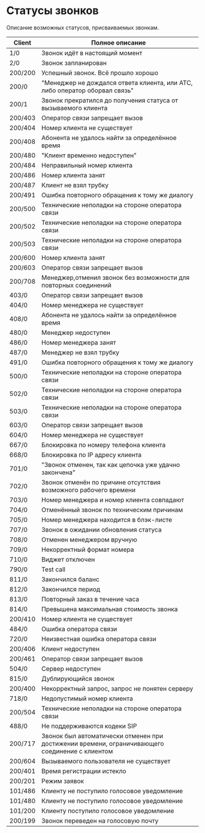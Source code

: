 # Статусы звонков

Описание возможных статусов, присваиваемых звонкам.

| Client       | Полное описание |
| ------------ | --------------- |
|1/0	|Звонок идёт в настоящий момент |
| 2/0	| Звонок запланирован |
| 200/200	| Успешный звонок. Всё прошло хорошо |
| 200/0	| "Менеджер не дождался ответа клиента, или АТС, либо оператор оборвал связь" |
| 200/1	| Звонок прекратился до получения статуса от вызываемого клиента |
| 200/403	| Оператор связи запрещает вызов |
| 200/404	| Номер клиента не существует |
| 200/408	| Абонента не удалось найти за определённое время |
| 200/480	| "Клиент временно недоступен" |
| 200/484	| Неправильный номер клиента |
| 200/486	| Номер клиента занят |
| 200/487	| Клиент не взял трубку |
| 200/491	| Ошибка повторного обращения к тому же диалогу |
| 200/500	| Технические неполадки на стороне оператора связи |
| 200/502	| Технические неполадки на стороне оператора связи |
| 200/503	| Технические неполадки на стороне оператора связи |
| 200/600	| Номер клиента занят |
| 200/603	| Оператор связи запрещает вызов |
| 200/708	| Менеджер,отменил звонок без возможности для повторных соединений |
| 403/0	| Оператор связи запрещает вызов |
| 404/0	| Номер менеджера не существует |
| 408/0	| Абонента не удалось найти за определённое время |
| 480/0	| Менеджер недоступен |
| 486/0	| Номер менеджера занят |
| 487/0	| Менеджер не взял трубку |
| 491/0	| Ошибка повторного обращения к тому же диалогу |
| 500/0	| Технические неполадки на стороне оператора связи |
| 502/0	| Технические неполадки на стороне оператора связи |
| 503/0	| Технические неполадки на стороне оператора связи |
| 603/0	| Оператор связи запрещает вызов |
| 604/0	| Номер менеджера не существует |
| 667/0	| Блокировка  по номеру телефона клиента |
| 668/0	| Блокировка  по IP адресу клиента |
| 701/0	| "Звонок отменен, так как цепочка уже удачно закончена" |
| 702/0	| Звонок отменён по причине отсутствия возможного рабочего времени |
| 703/0	| Номер менеджера и номер клиента совпадают |
| 704/0	| Отменённый звонок по техническим причинам |
| 705/0	| Номер менеджера находится в блэк-листе |
| 707/0	| Звонок в ожидании обновления статуса |
| 708/0	| Отменен менеджером вручную |
| 709/0	| Некорректный формат номера |
| 710/0	| Виджет отключен |
| 790/0	| Test call |
| 811/0	| Закончился баланс |
| 812/0	| Закончился период |
| 813/0	| Повторный заказ в течение часа |
| 814/0	| Превышена максимальная стоимость звонка |
| 200/410	| Номер клиента не существует |
| 484/0	| Ошибка оператора связи |
| 720/0	| Неизвестная ошибка оператора связи |
| 200/406	| Клиент недоступен |
| 200/461	| Оператор связи запрещает вызов |
| 504/0	| Сервер недоступен |
| 815/0	| Дублирующийся звонок |
| 200/400	| Некорректный запрос, запрос не понятен серверу |
| 718/0	| Недопустимый номер клиента |
| 200/504	| Технические неполадки на стороне оператора связи |
| 488/0	| Не поддерживаются кодеки SIP |
| 200/717	| Звонок был автоматически отменен при достижении времени, ограничивающего соединение с клиентом |
| 200/604	| Вызываемого пользователя не существует |
| 200/401	| Время регистрации истекло |
| 200/201	| Режим заявок |
| 101/486	| Клиенту не поступило голосовое уведомление |
| 101/480 | Клиенту не поступило голосовое уведомление |
| 101/200 | Клиенту поступило голосовое уведомление |
| 200/199	| Звонок переведен на голосовую почту |
